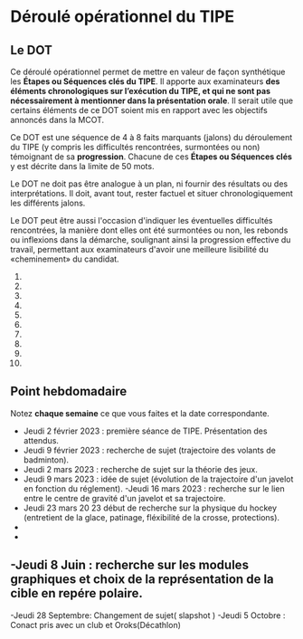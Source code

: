 # Déroulé opérationnel du TIPE

## Le DOT

Ce déroulé opérationnel permet de mettre en valeur de façon synthétique les **Étapes ou Séquences clés du TIPE**. Il apporte aux examinateurs **des éléments chronologiques sur l’exécution du TIPE, et qui ne sont pas nécessairement à mentionner dans la présentation orale**. Il serait utile que certains éléments de ce DOT soient mis en rapport avec les objectifs annoncés dans la MCOT.

Ce DOT est une séquence de 4 à 8 faits marquants (jalons) du déroulement du TIPE (y compris les difficultés rencontrées, surmontées ou non) témoignant de sa **progression**. Chacune de ces **Étapes ou Séquences clés** y est décrite dans la limite de 50 mots.

Le DOT ne doit pas être analogue à un plan, ni fournir des résultats ou des interprétations. Il doit, avant tout, rester factuel et situer chronologiquement les différents jalons.

Le DOT peut être aussi l'occasion d'indiquer les éventuelles difficultés rencontrées, la manière dont elles ont été surmontées ou non, les rebonds ou inflexions dans la démarche, soulignant ainsi la progression effective du travail, permettant aux examinateurs d'avoir une meilleure lisibilité du «cheminement» du candidat.

1. 
2. 
3. 
4. 
5. 
6.
7. 
8. 
9. 
10. 

## Point hebdomadaire

Notez **chaque semaine** ce que vous faites et la date correspondante.

- Jeudi 2 février 2023 : première séance de TIPE. Présentation des attendus.
- Jeudi 9 février 2023 : recherche de sujet (trajectoire des volants de badminton).
- Jeudi 2 mars 2023 : recherche de sujet sur la théorie des jeux.
- Jeudi 9 mars 2023 : idée de sujet (évolution de la trajectoire d'un javelot en fonction du réglement).
-Jeudi  16 mars 2023 : recherche sur le lien entre le centre de gravité d'un javelot et sa trajectoire.
- Jeudi 23 mars 20 23 début de recherche sur la physique du hockey (entretient de la glace, patinage, fléxibilité de la crosse, protections).
-
-
-Jeudi 8 Juin : recherche sur les modules graphiques et choix de la représentation de la cible en repére polaire.
-
-Jeudi 28 Septembre: Changement de sujet( slapshot )
-Jeudi 5 Octobre : Conact pris avec un club et Oroks(Décathlon)





